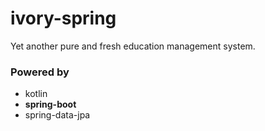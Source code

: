 # ivory-spring

Yet another pure and fresh education management system.

### Powered by

- kotlin
- **spring-boot**
- spring-data-jpa
